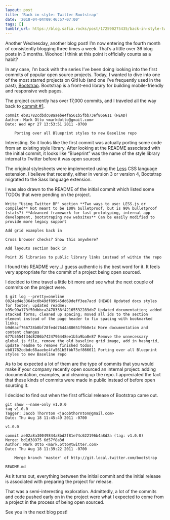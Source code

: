 ```yaml
---
layout: post
title: 'Back in style: Twitter Bootstrap'
date: '2018-04-04T09:46:57-07:00'
tags: []
tumblr_url: https://blog.safia.rocks/post/172590275435/back-in-style-twitter-bootstrap
---
```

Another Wednesday, another blog post! I’m now entering the fourth month of consistently blogging three times a week. That’s a little over 36 blog posts in 3 months. Woohoo! I think at this point it officially counts as a habit?

In any case, I’m back with the series I’ve been doing looking into the first commits of popular open source projects. Today, I wanted to dive into one of the most starred projects on GitHub (and one I’ve frequently used in the past), [Bootstrap](http://getbootstrap.com). Bootstrap is a front-end library for building mobile-friendly and responsive web pages.

The project currently has over 17,000 commits, and I traveled all the way back to [commit #1](https://github.com/twbs/bootstrap/tree/eb81782cdbdc68aaebe4fa561b5fbb73ef866611).

    commit eb81782cdbdc68aaebe4fa561b5fbb73ef866611 (HEAD)
    Author: Mark Otto <markdotto@gmail.com>
    Date: Wed Apr 27 13:53:51 2011 -0700
    
        Porting over all Blueprint styles to new Baseline repo

Interesting. So it looks like the first commit was actually porting some code from an existing style library. After looking at the README associated with the initial commit, it looks like “Blueprint” was the name of the style library internal to Twitter before it was open sourced.

The original stylesheets were implemented using the [Less](http://lesscss.org) CSS language extension. I believe that recently, either in version 3 or version 4, Bootstrap migrated to the Sass language extension.

I was also drawn to the README of the initial commit which listed some TODOs that were pending on the project.

    Write "Using Twitter BP" section **Two ways to use: LESS.js or compiled** Not meant to be 100% bulletproof, but is 90% bulletproof (stats?) **Advanced framework for fast prototyping, internal app development, bootstraping new websites** Can be easily modified to provide more legacy support
    
    Add grid examples back in
    
    Cross browser checks? Show this anywhere?
    
    Add layouts section back in
    
    Point JS libraries to public library links instead of within the repo

I found this README very…I guess authentic is the best word for it. It feels very appropriate for the commit of a project being open sourced.

I decided to time travel a little bit more and see what the next couple of commits on the project were.

    $ git log --pretty=oneline
    0824ed4e3364bc0b49df89945dd69deff3ee7acd (HEAD) Updated docs styles for footer; updated readme;
    b95e99a173f50dbbca2478338f42165532289db7 Updated documentation; added stacked forms; cleaned up spacing; moved all ids to the section element instead of the page header to fix spacing with bookmarked links;
    b9d6acf766728b0bf28fe4d7644a80651f9b0e1c More documentation and content changes
    677b5554f34d8206b7424796448ee1b5a9ba0e87 Remove the unnecessary global.js file, remove the old baseline grid image, add in hashgrid, update readme to remove finished todos;
    eb81782cdbdc68aaebe4fa561b5fbb73ef866611 Porting over all Blueprint styles to new Baseline repo

As to be expected a lot of them are the type of commits that you would make if your company recently open sourced an internal project: adding documentation, examples, and cleaning up the repo. I appreciated the fact that these kinds of commits were made in public instead of before open sourcing it.

I decided to find out when the first official release of Bootstrap came out.

    git show --name-only v1.0.0
    tag v1.0.0
    Tagger: Jacob Thornton <jacobthornton@gmail.com>
    Date: Thu Aug 18 11:45:49 2011 -0700
    
    v1.0.0
    
    commit ae02a8a30049844a8bd2f81e74c622196b4a8d2a (tag: v1.0.0)
    Merge: bd1d38975 6d57f8a3d
    Author: Mark Otto <mark.otto@twitter.com>
    Date: Thu Aug 18 11:39:22 2011 -0700
    
        Merge branch 'master' of http://git.local.twitter.com/bootstrap
    
    README.md

As it turns out, everything between the initial commit and the initial release is associated with preparing the project for release.

That was a semi-interesting exploration. Admittedly, a lot of the commits and code pushed early on in the project were what I expected to come from a project in the process of being open sourced.

See you in the next blog post!

